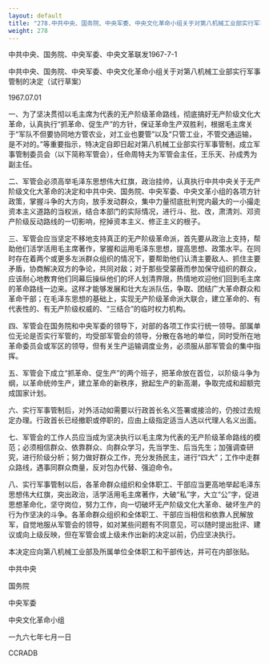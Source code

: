 ```yaml
---
layout: default
title: "278.中共中央、国务院、中央军委、中央文化革命小组关于对第八机械工业部实行军事管制的决定（试行草案）"
weight: 278
---
```


中共中央、国务院、中央军委、中央文革联发1967-7-1

中共中央、国务院、中央军委、中央文化革命小组关于对第八机械工业部实行军事管制的决定（试行草案）

1967.07.01

一、为了坚决贯彻以毛主席为代表的无产阶级革命路线，彻底搞好无产阶级文化大革命，认真执行“抓革命、促生产”的方针，保证革命生产双胜利，根据毛主席关于“军队不但要协同地方管农业，对工业也要管”以及“只管工业，不管交通运输，是不对的。”等重要指示，特决定自即日起对第八机械工业部实行军事管制，成立军事管制委员会（以下简称军管会），任命周特夫为军管会主任，王乐天、孙成秀为副主任。

二、军管会必须高举毛泽东思想伟大红旗，政治挂帅，认真执行中共中央关于无产阶级文化大革命的决定和中共中央、国务院、中央军委、中央文革小组的各项方针政策，掌握斗争的大方向，放手发动群众，集中力量彻底批判党内最大的一小撮走资本主义道路的当权派，结合本部门的实际情况，进行斗、批、改，肃清刘、邓资产阶级反动路线的一切影响，挖掉资本主义、修正主义的根子。

三、军管会应当坚定不移地支持真正的无产阶级革命派，首先要从政治上支持，帮助他们活学活用毛主席著作，掌握和运用毛泽东思想，提高思想、政策水平。在同时存在着两个或更多左派群众组织的情况下，要帮助他们认清主要敌人、抓住主要矛盾，协商解决双方的争论，共同对敌；对于那些受蒙蔽而参加保守组织的群众，应该耐心地教育他们同幕后操纵他们的坏人划清界限，热情地欢迎他们回到毛主席的革命路线一边来。这样才能够发展和壮大左派队伍，争取、团结广大革命群众和革命干部；在毛泽东思想的基础上，实现无产阶级革命派大联合，建立革命的、有代表性的、有无产阶级权威的、“三结合”的临时权力机构。

四、军管会在国务院和中央军委的领导下，对部的各项工作实行统一领导。部属单位无论是否实行军管的，均受部军管会的领导，分散在各地的单位，同时受所在地革命委员会或军区的领导，但有关生产运输调度业务，必须服从部军管会的集中指挥。

五、军管会下成立“抓革命、促生产”的两个班子，把革命放在首位，以阶级斗争为纲，以革命统帅生产，建立革命的新秩序，掀起生产的新高潮，争取完成和超额完成国家计划。

六、实行军事管制后，对外活动如需要以行政首长名义签署或接洽的，仍按过去规定办理。行政首长已经撤职或停职的，应由上级指定适当人选以代理人名义出面。

七、军管会的工作人员应当成为坚决执行以毛主席为代表的无产阶级革命路线的模范；必须相信群众、依靠群众、向群众学习，先当学生、后当先生；加强调查研究，进行阶级分析；努力做好群众工作，充分发扬民主，进行“四大”；工作中走群众路线，遇事同群众商量，反对包办代替、强迫命令。

八、实行军事管制以后，各革命群众组织和全体职工、干部应当更高地举起毛泽东思想伟大红旗，突出政治，活学活用毛主席著作，大破“私”字，大立“公”字，促进思想革命化，坚守岗位，努力工作，向一切破坏无产阶级文化大革命、破坏生产的行为作坚决的斗争。各革命群众组织和全体职工、干部应当相信和依靠人民解放军，自觉地服从军管会的领导，如对某些问题有不同意见，可以随时提出批评、建议或向上级反映，但在军管会或上级未作出新的决定以前，仍应坚决执行。

本决定应向第八机械工业部及所属单位全体职工和干部传达，并可在内部张贴。

中共中央

国务院

中央军委

中央文化革命小组

一九六七年七月一日

CCRADB

